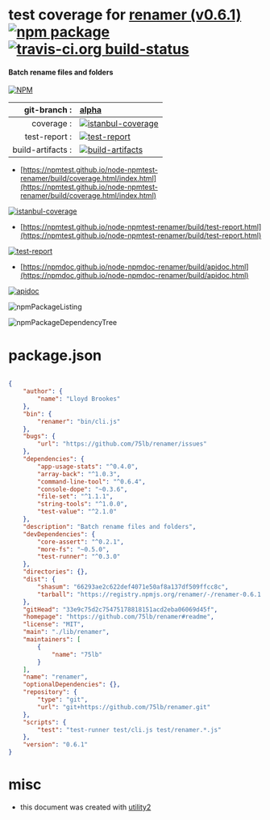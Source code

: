 # test coverage for  [renamer (v0.6.1)](https://github.com/75lb/renamer#readme)  [![npm package](https://img.shields.io/npm/v/npmtest-renamer.svg?style=flat-square)](https://www.npmjs.org/package/npmtest-renamer) [![travis-ci.org build-status](https://api.travis-ci.org/npmtest/node-npmtest-renamer.svg)](https://travis-ci.org/npmtest/node-npmtest-renamer)
#### Batch rename files and folders

[![NPM](https://nodei.co/npm/renamer.png?downloads=true&downloadRank=true&stars=true)](https://www.npmjs.com/package/renamer)

| git-branch : | [alpha](https://github.com/npmtest/node-npmtest-renamer/tree/alpha)|
|--:|:--|
| coverage : | [![istanbul-coverage](https://npmtest.github.io/node-npmtest-renamer/build/coverage.badge.svg)](https://npmtest.github.io/node-npmtest-renamer/build/coverage.html/index.html)|
| test-report : | [![test-report](https://npmtest.github.io/node-npmtest-renamer/build/test-report.badge.svg)](https://npmtest.github.io/node-npmtest-renamer/build/test-report.html)|
| build-artifacts : | [![build-artifacts](https://npmtest.github.io/node-npmtest-renamer/glyphicons_144_folder_open.png)](https://github.com/npmtest/node-npmtest-renamer/tree/gh-pages/build)|

- [https://npmtest.github.io/node-npmtest-renamer/build/coverage.html/index.html](https://npmtest.github.io/node-npmtest-renamer/build/coverage.html/index.html)

[![istanbul-coverage](https://npmtest.github.io/node-npmtest-renamer/build/screenCapture.buildCi.browser.%252Ftmp%252Fbuild%252Fcoverage.lib.html.png)](https://npmtest.github.io/node-npmtest-renamer/build/coverage.html/index.html)

- [https://npmtest.github.io/node-npmtest-renamer/build/test-report.html](https://npmtest.github.io/node-npmtest-renamer/build/test-report.html)

[![test-report](https://npmtest.github.io/node-npmtest-renamer/build/screenCapture.buildCi.browser.%252Ftmp%252Fbuild%252Ftest-report.html.png)](https://npmtest.github.io/node-npmtest-renamer/build/test-report.html)

- [https://npmdoc.github.io/node-npmdoc-renamer/build/apidoc.html](https://npmdoc.github.io/node-npmdoc-renamer/build/apidoc.html)

[![apidoc](https://npmdoc.github.io/node-npmdoc-renamer/build/screenCapture.buildCi.browser.%252Ftmp%252Fbuild%252Fapidoc.html.png)](https://npmdoc.github.io/node-npmdoc-renamer/build/apidoc.html)

![npmPackageListing](https://npmtest.github.io/node-npmtest-renamer/build/screenCapture.npmPackageListing.svg)

![npmPackageDependencyTree](https://npmtest.github.io/node-npmtest-renamer/build/screenCapture.npmPackageDependencyTree.svg)



# package.json

```json

{
    "author": {
        "name": "Lloyd Brookes"
    },
    "bin": {
        "renamer": "bin/cli.js"
    },
    "bugs": {
        "url": "https://github.com/75lb/renamer/issues"
    },
    "dependencies": {
        "app-usage-stats": "^0.4.0",
        "array-back": "^1.0.3",
        "command-line-tool": "^0.6.4",
        "console-dope": "~0.3.6",
        "file-set": "^1.1.1",
        "string-tools": "^1.0.0",
        "test-value": "^2.1.0"
    },
    "description": "Batch rename files and folders",
    "devDependencies": {
        "core-assert": "^0.2.1",
        "more-fs": "~0.5.0",
        "test-runner": "^0.3.0"
    },
    "directories": {},
    "dist": {
        "shasum": "66293ae2c622def4071e50af8a137df509ffcc8c",
        "tarball": "https://registry.npmjs.org/renamer/-/renamer-0.6.1.tgz"
    },
    "gitHead": "33e9c75d2c75475178818151acd2eba06069d45f",
    "homepage": "https://github.com/75lb/renamer#readme",
    "license": "MIT",
    "main": "./lib/renamer",
    "maintainers": [
        {
            "name": "75lb"
        }
    ],
    "name": "renamer",
    "optionalDependencies": {},
    "repository": {
        "type": "git",
        "url": "git+https://github.com/75lb/renamer.git"
    },
    "scripts": {
        "test": "test-runner test/cli.js test/renamer.*.js"
    },
    "version": "0.6.1"
}
```



# misc
- this document was created with [utility2](https://github.com/kaizhu256/node-utility2)
